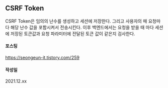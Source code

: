 ## CSRF Token

CSRF Token은 임의의 난수를 생성하고 세션에 저장한다.
그리고 사용자의 매 요청마다 해당 난수 값을 포함시켜서 전송시킨다.
이후 백엔드에서는 요청을 받을 때 마다 세션에 저장된 토큰값과 요청 파라미터에 전달된 토큰 값이 같은지 검사한다.

#### 포스팅
https://seongeun-it.tistory.com/259

#### 작성일
2021.12.xx

